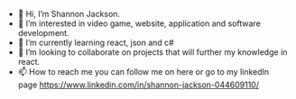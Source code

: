 - 👋 Hi, I’m Shannon Jackson.
- 👀 I’m interested in video game, website, application and software development.
- 🌱 I’m currently learning react, json and c#
- 💞️ I’m looking to collaborate on projects that will further my knowledge in react.
- 📫 How to reach me you can follow me on here or go to my linkedIn page https://www.linkedin.com/in/shannon-jackson-044609110/

<!---
Sjacko100/Sjacko100 is a ✨ special ✨ repository because its `README.md` (this file) appears on your GitHub profile.
You can click the Preview link to take a look at your changes.
--->
